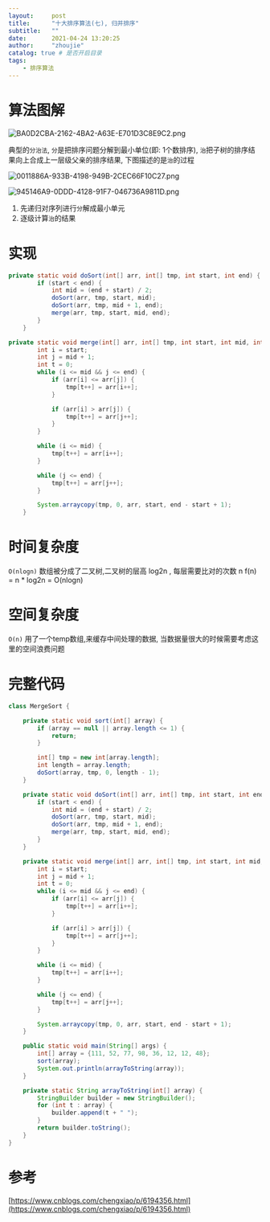 ```yaml
---
layout:     post
title:      "十大排序算法(七), 归并排序"
subtitle:   ""
date:       2021-04-24 13:20:25
author:     "zhoujie"
catalog: true # 是否开启目录
tags:
    - 排序算法
---
```


# 算法图解

![BA0D2CBA-2162-4BA2-A63E-E701D3C8E9C2.png](https://p9-juejin.byteimg.com/tos-cn-i-k3u1fbpfcp/72e309c988034afbac2182a2ad2c3f91~tplv-k3u1fbpfcp-watermark.image)

典型的`分治法`, `分`是把排序问题分解到最小单位(即: 1个数排序), `治`把子树的排序结果向上合成上一层级父亲的排序结果, 下图描述的是`治`的过程

![0011886A-933B-4198-949B-2CEC66F10C27.png](https://p1-juejin.byteimg.com/tos-cn-i-k3u1fbpfcp/6c9ef2fc9c924ce3a2a14087ca738414~tplv-k3u1fbpfcp-watermark.image)

![945146A9-0DDD-4128-91F7-046736A9811D.png](https://p9-juejin.byteimg.com/tos-cn-i-k3u1fbpfcp/1189db0461374a1aa0f190141be54afa~tplv-k3u1fbpfcp-watermark.image)

1. 先递归对序列进行`分`解成最小单元
2. 逐级计算`治`的结果

# 实现

```java
private static void doSort(int[] arr, int[] tmp, int start, int end) {
        if (start < end) {
            int mid = (end + start) / 2;
            doSort(arr, tmp, start, mid);
            doSort(arr, tmp, mid + 1, end);
            merge(arr, tmp, start, mid, end);
        }
    }

private static void merge(int[] arr, int[] tmp, int start, int mid, int end) {
        int i = start;
        int j = mid + 1;
        int t = 0;
        while (i <= mid && j <= end) {
            if (arr[i] <= arr[j]) {
                tmp[t++] = arr[i++];
            }

            if (arr[i] > arr[j]) {
                tmp[t++] = arr[j++];
            }
        }

        while (i <= mid) {
            tmp[t++] = arr[i++];
        }

        while (j <= end) {
            tmp[t++] = arr[j++];
        }

        System.arraycopy(tmp, 0, arr, start, end - start + 1);
    }
```

# 时间复杂度

`O(nlogn)`
数组被分成了二叉树,二叉树的层高 log2n , 每层需要比对的次数 n
f(n) = n * log2n = O(nlogn)

# 空间复杂度

`O(n)`
用了一个temp数组,来缓存中间处理的数据, 当数据量很大的时候需要考虑这里的空间浪费问题

# 完整代码

```java
class MergeSort {

    private static void sort(int[] array) {
        if (array == null || array.length <= 1) {
            return;
        }

        int[] tmp = new int[array.length];
        int length = array.length;
        doSort(array, tmp, 0, length - 1);
    }

    private static void doSort(int[] arr, int[] tmp, int start, int end) {
        if (start < end) {
            int mid = (end + start) / 2;
            doSort(arr, tmp, start, mid);
            doSort(arr, tmp, mid + 1, end);
            merge(arr, tmp, start, mid, end);
        }
    }

    private static void merge(int[] arr, int[] tmp, int start, int mid, int end){
        int i = start;
        int j = mid + 1;
        int t = 0;
        while (i <= mid && j <= end) {
            if (arr[i] <= arr[j]) {
                tmp[t++] = arr[i++];
            }

            if (arr[i] > arr[j]) {
                tmp[t++] = arr[j++];
            }
        }

        while (i <= mid) {
            tmp[t++] = arr[i++];
        }

        while (j <= end) {
            tmp[t++] = arr[j++];
        }

        System.arraycopy(tmp, 0, arr, start, end - start + 1);
    }

    public static void main(String[] args) {
        int[] array = {111, 52, 77, 98, 36, 12, 12, 48};
        sort(array);
        System.out.println(arrayToString(array));
    }

    private static String arrayToString(int[] array) {
        StringBuilder builder = new StringBuilder();
        for (int t : array) {
            builder.append(t + " ");
        }
        return builder.toString();
    }
}
```

# 参考
[https://www.cnblogs.com/chengxiao/p/6194356.html](https://www.cnblogs.com/chengxiao/p/6194356.html)

